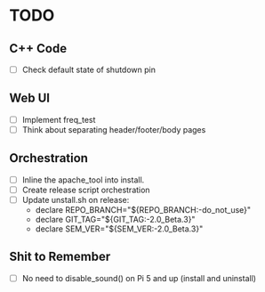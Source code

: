 # TODO

## C++ Code

- [ ] Check default state of shutdown pin

## Web UI

- [ ] Implement freq_test
- [ ] Think about separating header/footer/body pages

## Orchestration

- [ ] Inline the apache_tool into install.
- [ ] Create release script orchestration
- [ ] Update unstall.sh on release:
    - declare REPO_BRANCH="${REPO_BRANCH:-do_not_use}"
    - declare GIT_TAG="${GIT_TAG:-2.0_Beta.3}"
    - declare SEM_VER="${SEM_VER:-2.0_Beta.3}"

## Shit to Remember

- [ ] No need to disable_sound() on Pi 5 and up (install and uninstall)
